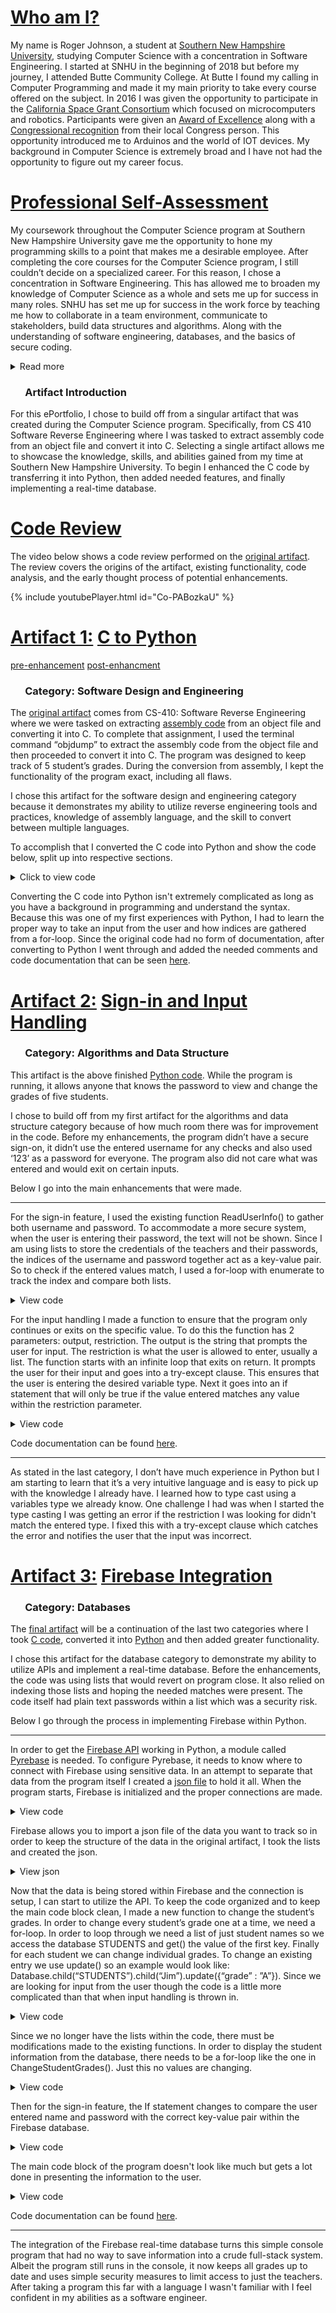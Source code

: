 <link rel="stylesheet" href="main.css">
<title>Roger Johnson</title>

# <u>Who am I?</u>

My name is Roger Johnson, a student at [Southern New Hampshire University](https://www.snhu.edu/about-us/accreditations), studying Computer Science with a concentration in Software Engineering. I started at SNHU in the beginning of 2018 but before my journey, I attended Butte Community College. At Butte I found my calling in Computer Programming and made it my main priority to take every course offered on the subject. In 2016 I was given the opportunity to participate in the [California Space Grant Consortium](https://casgc.ucsd.edu/?page_id=7301) which focused on microcomputers and robotics. Participants were given an [Award of Excellence](https://drive.google.com/file/d/17GqlkbeGKNBTO9U17OXAIPlvY7EDNAcj/view?usp=sharing) along with a [Congressional recognition](https://drive.google.com/file/d/1zKCqRKnIZH5B6TEayqCbJTXCVukYfYPQ/view?usp=sharing) from their local Congress person. This opportunity introduced me to Arduinos and the world of IOT devices. My background in Computer Science is extremely broad and I have not had the opportunity to figure out my career focus.

# <u>Professional Self-Assessment</u>

My coursework throughout the Computer Science program at Southern New Hampshire University gave me the opportunity to hone my programming skills to a point that makes me a desirable employee. After completing the core courses for the Computer Science program, I still couldn’t decide on a specialized career. For this reason, I chose a concentration in Software Engineering. This has allowed me to broaden my knowledge of Computer Science as a whole and sets me up for success in many roles. SNHU has set me up for success in the work force by teaching me how to collaborate in a team environment, communicate to stakeholders, build data structures and algorithms. Along with the understanding of software engineering, databases, and the basics of secure coding.

<details markdown="1">
  <summary>Read more</summary>

  <h4>&nbsp;&nbsp;&nbsp;&nbsp;&nbsp;&nbsp;Collaborate in a Team Environment</h4>

  In CS 310 Collaboration and Team Projects I was introduced to the advantages of working in a team environment. The course tasked us with a software project based on a distributed environment. For the project to be successful, we used tools and techniques such as the IDE, Eclipse, along with EGit to integrate with Github for version control and remote contributors. The project also required strategies to support the collaborative environment, such as code reviews and following software development best practices.

  <h4>&nbsp;&nbsp;&nbsp;&nbsp;&nbsp;&nbsp;Communicate to stakeholders</h4>

  In DAT 220 Fundamentals of Data Mining, I was tasked in writing a comprehensive analysis on the sales data of a company. Using the data mining tool: JMP, I created visualization for the data and identified correlations. The goal was to evaluate the data and present it to stakeholders in a meaningful way so that the company can change marketing strategies. Also, while working on the final for CS 499 Computer Science Capstone, I learned the importance of knowing your audience and to consider the terminology in report writing.

  <h4>&nbsp;&nbsp;&nbsp;&nbsp;&nbsp;&nbsp;Data Structures and Algorithms</h4>

  Almost all courses within the Computer Science program touched on the importance of data structures and algorithms. Each course presented its own series of problems and gave us industry-standard tools to solve them. It was our job to learn the techniques inherent to the implementation of computing solutions. This method allowed me to learn programming concepts such as variables, data types, control structures, logical expressions, and arrays. Most importantly I developed the skills required in computer science to solve problems using the appropriate algorithms to manipulate data.

  <h4>&nbsp;&nbsp;&nbsp;&nbsp;&nbsp;&nbsp;Software Engineering and Database</h4>

  Within the core Computer Science program, I learned the fundamentals of Software Engineering. CS 250 Software Development Lifecycle taught me how to apply software development life cycle models and agile methodologies to the development process. In CS 320 Software Test Automation and QA, I gained the skills necessary to apply proper testing techniques. CS 330 Comp Graphic and Visualization taught me how to apply linear math to produce an image. And in CS 340 Client/Server Development I learned the basics of a full-stack system. Within the concentrated Software Engineer courses, I gained further knowledge into the vast subject. CS 350 Emerging Sys Arch & Tech gave me the skills to evaluate software architectures and the ability to determine when to implement architectures and technologies to fulfill business needs. CS 360 Mobile Architecture and Programming I gained the knowledge to apply mobile development principles to develop mobile applications. And in CS 410 Software Reverse Engineering I acquired the skill needed to recreate missing documentation to support legacy software code. Besides software engineering and design, DAD 220 Introduction to Structured Databases allowed me to design structured databases to store data and apply essential operations like CRUD queries.

  <h4>&nbsp;&nbsp;&nbsp;&nbsp;&nbsp;&nbsp;Security</h4>

  The final category the Computer Science program briefly touched on is Security. During CS 405 Secure Coding, I learned to identify common security vulnerabilities, write secure code using the techniques and strategies within the secure programming principles, and how to use industry tools to identify potential vulnerabilities.

</details>
  
### &nbsp;&nbsp;&nbsp;&nbsp;&nbsp;&nbsp;Artifact Introduction

For this ePortfolio, I chose to build off from a singular artifact that was created during the Computer Science program. Specifically, from CS 410 Software Reverse Engineering where I was tasked to extract assembly code from an object file and convert it into C. Selecting a single artifact allows me to showcase the knowledge, skills, and abilities gained from my time at Southern New Hampshire University. To begin I enhanced the C code by transferring it into Python, then added needed features, and finally implementing a real-time database.

# <u>Code Review</u>

The video below shows a code review performed on the [original artifact](https://github.com/TheRogerDodger/Portfolio/blob/gh-pages/C%20to%20Python/ProjectCode.c). The review covers the origins of the artifact, existing functionality, code analysis, and the early thought process of potential enhancements. 

{% include youtubePlayer.html id="Co-PABozkaU" %}

# <u>Artifact 1:</u> [C to Python](https://github.com/TheRogerDodger/Portfolio/tree/gh-pages/C%20to%20Python)
[pre-enhancement](https://github.com/TheRogerDodger/Portfolio/blob/gh-pages/C%20to%20Python/ProjectCode.c) [post-enhancment](https://github.com/TheRogerDodger/Portfolio/blob/gh-pages/C%20to%20Python/CS-499-MilestoneTwo.py)
### &nbsp;&nbsp;&nbsp;&nbsp;&nbsp;&nbsp;Category: Software Design and Engineering

The [original artifact](https://github.com/TheRogerDodger/Portfolio/blob/gh-pages/C%20to%20Python/ProjectCode.c) comes from CS-410: Software Reverse Engineering where we were tasked on extracting [assembly code](https://github.com/TheRogerDodger/Portfolio/blob/gh-pages/C%20to%20Python/Assembly.txt) from an object file and converting it into C. To complete that assignment, I used the terminal command “objdump” to extract the assembly code from the object file and then proceeded to convert it into C. The program was designed to keep track of 5 student’s grades. During the conversion from assembly, I kept the functionality of the program exact, including all flaws.

I chose this artifact for the software design and engineering category because it demonstrates my ability to utilize reverse engineering tools and practices, knowledge of assembly language, and the skill to convert between multiple languages. 

To accomplish that I converted the C code into Python and show the code below, split up into respective sections.

<details>
  <summary>Click to view code</summary>
  
  <hr>

  {% highlight c %}
  const char * STUDENTS[5] = { "Jim", "Tom", "Ben", "Alice", "Ruby" };
  char GRADES[6] =  {'A','C','C','D','F','\0'};
  {% endhighlight %}

  {% highlight python %}
  STUDENTS = ["Jim", "Tom", "Ben", "Alice", "Ruby"]
  GRADES =  ['A','C','C','D','F','\0']
  {% endhighlight %}

  <hr>

  {% highlight c %}
  int ReadUserInfo(){
    int password = 0;
    char str1[15];
    puts("Enter name:");
    scanf("%s", str1);
    puts("Enter password:");
    scanf(" %d", &password);
    return password;
  }
  {% endhighlight %}

  {% highlight python %}
  def ReadUserInfo():
      name = input("Enter name:")
      password = input("Enter password:")
      return password
  {% endhighlight %}

  <hr>

  {% highlight c %}
  bool CheckUserPermissionAccess(int password){
    bool check = 0;
    if(password == 123){
      check = 1;
    }
    else{
      check = 0;
    }
    return check;
  }
  {% endhighlight %}

  {% highlight python %}
  def CheckUserPermissionAccess(password):
      if int(password) == 123:
          check = True
      else:
          check = False
      return check
  {% endhighlight %}

  <hr>

  {% highlight c %}
  void DisplayStudentInformation(){
    int i;
    for(i = 0; i <= 4; ++i){
      printf("%s %c\n", STUDENTS[i], GRADES[i]);
    }
  }
  {% endhighlight %}

  {% highlight python %}
  def DisplayStudentInformation():
      for index, name in enumerate(STUDENTS):
          print(name + ": " + GRADES[index])
  {% endhighlight %}

  <hr>

  {% highlight c %}
  int main()
  {
    int password;
    int i;
    char choice;
    password = ReadUserInfo();
    if(CheckUserPermissionAccess(password) == 1){
      puts("Welcome professor. Below are all student grades");
      DisplayStudentInformation();
      puts("Adjust grades for students?");
      scanf(" %c", &choice);
      if(choice == 'Y'){
        printf("Enter the GPA for students one at a time\n");
          for(i=0; i <= 4; ++i){
            printf("%s", STUDENTS[i]);
            scanf(" %c", &GRADES[i]);
          }
        puts("You have successfully updated class grades. The grades are now as follows:");
        DisplayStudentInformation();
      }
    }
    return 0;
  }
  {% endhighlight %}

  {% highlight python %}
  password = ReadUserInfo()
  if CheckUserPermissionAccess(password) == True:
      print("Welcome professor. Below are all student grades")
      DisplayStudentInformation()
      if input("Adjust grades for students? Y/N:") == "Y":
          print("Enter the GPA for students one at a time")
          for index, name in enumerate(STUDENTS):
              GRADES[index] = input(name + ":")
          print("You have successfully updated class grades. The grades are now as follows:")
          DisplayStudentInformation()
  {% endhighlight %}

  <hr>
  
</details>

Converting the C code into Python isn't extremely complicated as long as you have a background in programming and understand the syntax. Because this was one of my first experiences with Python, I had to learn the proper way to take an input from the user and how indices are gathered from a for-loop. Since the original code had no form of documentation, after converting to Python I went through and added the needed comments and code documentation that can be seen [here](https://github.com/TheRogerDodger/Portfolio/blob/gh-pages/C%20to%20Python/CS-499-MilestoneTwo.py).

# <u>Artifact 2:</u> [Sign-in and Input Handling](https://github.com/TheRogerDodger/Portfolio/tree/gh-pages/Sign-in%20and%20Input%20Handling)
### &nbsp;&nbsp;&nbsp;&nbsp;&nbsp;&nbsp;Category: Algorithms and Data Structure
This artifact is the above finished [Python code](https://github.com/TheRogerDodger/Portfolio/blob/gh-pages/C%20to%20Python/CS-499-MilestoneTwo.py). While the program is running, it allows anyone that knows the password to view and change the grades of five students.

I chose to build off from my first artifact for the algorithms and data structure category because of how much room there was for improvement in the code. Before my enhancements, the program didn’t have a secure sign-on, it didn’t use the entered username for any checks and also used ‘123’ as a password for everyone. The program also did not care what was entered and would exit on certain inputs. 

Below I go into the main enhancements that were made.

<hr>

For the sign-in feature, I used the existing function ReadUserInfo() to gather both username and password. To accommodate a more secure system, when the user is entering their password, the text will not be shown. Since I am using lists to store the credentials of the teachers and their passwords, the indices of the username and password together act as a key-value pair. So to check if the entered values match, I used a for-loop with enumerate to track the index and compare both lists.

<details>
  <summary>View code</summary>
  
  {% highlight python %}  
  def SignInFeature():
      (password, name) = ReadUserInfo() 
      for index, teacher in enumerate(TEACHERS): 
          if name == teacher and CheckUserPermissionAccess(index, password) == True: 
              signin = True
              break 
          else:
              signin = False
      return signin
  {% endhighlight %}
  
</details>

For the input handling I made a function to ensure that the program only continues or exits on the specific value. To do this the function has 2 parameters: output, restriction. The output is the string that prompts the user for input. The restriction is what the user is allowed to enter, usually a list. The function starts with an infinite loop that exits on return. It prompts the user for their input and goes into a try-except clause. This ensures that the user is entering the desired variable type. Next it goes into an if statement that will only be true if the value entered matches any value within the restriction parameter. 

<details>
  <summary>View code</summary>
  {% highlight python %} 
  def HandleInput(output, restriction):
      while True:
          value = input(output)
          try: 
              if type(restriction[0])(value) in restriction:
                  return value
              else:
                  print("INVALID INPUT. TRY AGAIN")
          except:
              print("INVALID INPUT. TRY AGAIN")
  {% endhighlight %}

</details>

Code documentation can be found [here](https://github.com/TheRogerDodger/Portfolio/blob/gh-pages/Sign-in%20and%20Input%20Handling/CS-499-MilestoneThree.py).

<hr>

As stated in the last category, I don’t have much experience in Python but I am starting to learn that it’s a very intuitive language and is easy to pick up with the knowledge I already have. I learned how to type cast using a variables type we already know. One challenge I had was when I started the type casting I was getting an error if the restriction I was looking for didn't match the entered type. I fixed this with a try-except clause which catches the error and notifies the user that the input was incorrect.

# <u>Artifact 3:</u> [Firebase Integration](https://github.com/TheRogerDodger/Portfolio/tree/gh-pages/Firebase%20Integration)
### &nbsp;&nbsp;&nbsp;&nbsp;&nbsp;&nbsp;Category: Databases
The [final artifact](https://github.com/TheRogerDodger/Portfolio/blob/gh-pages/Sign-in%20and%20Input%20Handling/CS-499-MilestoneThree.py) will be a continuation of the last two categories where I took [C code](https://github.com/TheRogerDodger/Portfolio/blob/gh-pages/C%20to%20Python/ProjectCode.c), converted it into [Python](https://github.com/TheRogerDodger/Portfolio/blob/gh-pages/C%20to%20Python/CS-499-MilestoneTwo.py) and then added greater functionality.

I chose this artifact for the database category to demonstrate my ability to utilize APIs and implement a real-time database. Before the enhancements, the code was using lists that would revert on program close. It also relied on indexing those lists and hoping the needed matches were present. The code itself had plain text passwords within a list which was a security risk. 

Below I go through the process in implementing Firebase within Python.


<hr>

In order to get the [Firebase API](https://firebase.google.com/) working in Python, a module called [Pyrebase](https://github.com/thisbejim/Pyrebase) is needed. To configure Pyrebase, it needs to know where to connect with Firebase using sensitive data. In an attempt to separate that data from the program itself I created a [json file](https://github.com/TheRogerDodger/Portfolio/blob/gh-pages/Firebase%20Integration/cred.json) to hold it all. When the program starts, Firebase is initialized and the proper connections are made.

<details>
  <summary>View code</summary>
  {% highlight python %} 
  def FirebaseSetup():
      with open('cred.json') as f:
          config = json.load(f)
      return pyrebase.initialize_app(config)
  {% endhighlight %}

</details>

Firebase allows you to import a json file of the data you want to track so in order to keep the structure of the data in the original artifact, I took the lists and created the json.

<details>
  <summary>View json</summary>
  {% highlight json %} 
  {
    "USER": {
      "Admin": {
        "name": "Admin",
        "password": "password"
      },
      "Johnson": {
        "name": "Roger Johnson",
        "password": "Roger"
      }
    },
    "STUDENTS": {
      "Jim": {
        "grade": "A"
      },
      "Tom": {
        "grade": "C"
      },
      "Ben": {
        "grade": "C"
      },
      "Alice": {
        "grade": "D"
      },
      "Ruby": {
        "grade": "F"
      }
    }
  }
  {% endhighlight %}

</details>

Now that the data is being stored within Firebase and the connection is setup, I can start to utilize the API. To keep the code organized and to keep the main code block clean, I made a new function to change the student’s grades. In order to change every student’s grade one at a time, we need a for-loop. In order to loop through we need a list of just student names so we access the database STUDENTS and get() the value of the first key. Finally for each student we can change individual grades. To change an existing entry we use update() so an example would look like: Database.child(“STUDENTS”).child(“Jim”).update({“grade” :  ”A”}). 
Since we are looking for input from the user though the code is a little more complicated than that when input handling is thrown in.

<details>
  <summary>View code</summary>
  {% highlight python %} 
  def ChangeStudentGrades(database):
      print("Enter new grade for students one at a time")
      STUDENTS = database.child("STUDENTS").get() 
      for student in STUDENTS.each(): 
          database.child("STUDENTS").child(student.key()).update({"grade": 
              HandleInput(student.key() + ":", ['a','A','b','B','c','C','d','D','f','F']).upper()})

  {% endhighlight %}

</details>

Since we no longer have the lists within the code, there must be modifications made to the existing functions. In order to display the student information from the database, there needs to be a for-loop like the one in ChangeStudentGrades(). Just this no values are changing.

<details>
  <summary>View code</summary>
  {% highlight python %} 
  def DisplayStudentInformation(database):
      STUDENTS = database.child("STUDENTS").get()
      for student in STUDENTS.each():
          print(student.key() + ": " + str(database.child("STUDENTS").child(student.key()).child("grade").get().val()))

  {% endhighlight %}

</details>

Then for the sign-in feature, the If statement changes to compare the user entered name and password with the correct key-value pair within the Firebase database.

<details>
  <summary>View code</summary>
  {% highlight python %} 
  def SignInFeature(database):
      (password, name) = ReadUserInfo()
      if database.child("USER").child(str(name)).child("password").get().val() == password:
          signin = True
      else:
          signin = False
      return signin

  {% endhighlight %}

</details>

The main code block of the program doesn't look like much but gets a lot done in presenting the information to the user.

<details>
  <summary>View code</summary>
  {% highlight python %} 
  firebase = FirebaseSetup()
  db = firebase.database()

  while SignInFeature(db) != True:
      print("Incorrect credentials. Try again")

  print("Welcome professor. Below are all student grades")
  DisplayStudentInformation(db)

  choice = HandleInput("Adjust grades for students? Y/N:", ['Y','y','N','n'])
  if choice == 'Y' or choice == 'y':
      ChangeStudentGrades(db)
      print("You have successfully updated class grades. The grades are now as follows:")
      DisplayStudentInformation(db)

  print("Goodbye")
  {% endhighlight %}

</details>

Code documentation can be found [here](https://github.com/TheRogerDodger/Portfolio/blob/gh-pages/Firebase%20Integration/CS-499-MilestoneFour.py).

<hr>

The integration of the Firebase real-time database turns this simple console program that had no way to save information into a crude full-stack system. Albeit the program still runs in the console, it now keeps all grades up to date and uses simple security measures to limit access to just the teachers. After taking a program this far with a language I wasn't familiar with I feel confident in my abilities as a software engineer.

